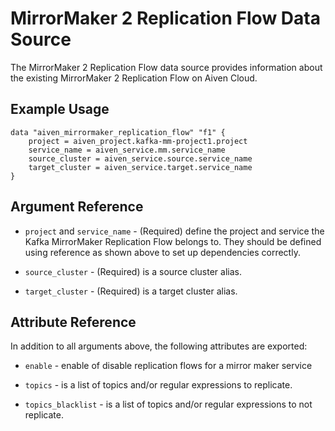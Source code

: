 # MirrorMaker 2 Replication Flow Data Source

The MirrorMaker 2 Replication Flow data source provides information about the existing MirrorMaker 2 
Replication Flow on Aiven Cloud.

## Example Usage

```hcl
data "aiven_mirrormaker_replication_flow" "f1" {
    project = aiven_project.kafka-mm-project1.project
    service_name = aiven_service.mm.service_name
    source_cluster = aiven_service.source.service_name
    target_cluster = aiven_service.target.service_name
}
```

## Argument Reference

* `project` and `service_name` - (Required) define the project and service the Kafka MirrorMaker Replication 
Flow belongs to. They should be defined using reference as shown above to set up dependencies correctly.

* `source_cluster` - (Required) is a source cluster alias.

* `target_cluster` - (Required) is a target cluster alias.

## Attribute Reference

In addition to all arguments above, the following attributes are exported:

* `enable` - enable of disable replication flows for a mirror maker service 

* `topics` - is a list of topics and/or regular expressions to replicate.

* `topics_blacklist` - is a list of topics and/or regular expressions to not replicate.